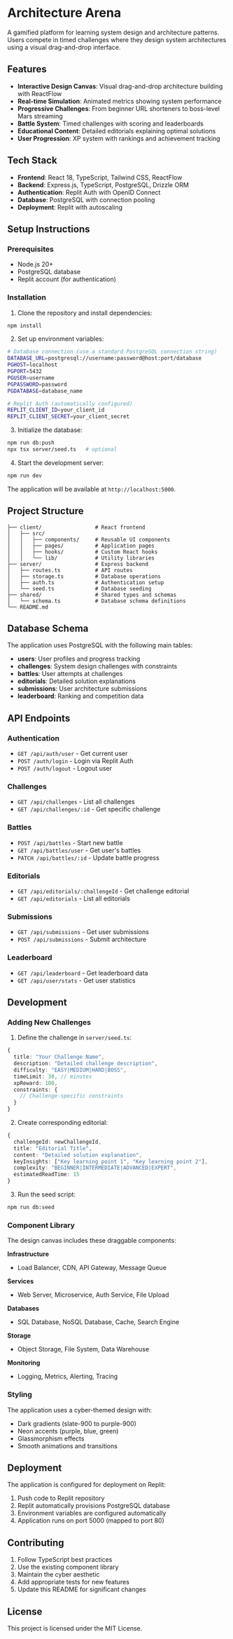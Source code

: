 # Architecture Arena

A gamified platform for learning system design and architecture patterns. Users compete in timed challenges where they design system architectures using a visual drag-and-drop interface.

## Features

- **Interactive Design Canvas**: Visual drag-and-drop architecture building with ReactFlow
- **Real-time Simulation**: Animated metrics showing system performance
- **Progressive Challenges**: From beginner URL shorteners to boss-level Mars streaming
- **Battle System**: Timed challenges with scoring and leaderboards
- **Educational Content**: Detailed editorials explaining optimal solutions
- **User Progression**: XP system with rankings and achievement tracking

## Tech Stack

- **Frontend**: React 18, TypeScript, Tailwind CSS, ReactFlow
- **Backend**: Express.js, TypeScript, PostgreSQL, Drizzle ORM
- **Authentication**: Replit Auth with OpenID Connect
- **Database**: PostgreSQL with connection pooling
- **Deployment**: Replit with autoscaling

## Setup Instructions

### Prerequisites

- Node.js 20+
- PostgreSQL database
- Replit account (for authentication)

### Installation

1. Clone the repository and install dependencies:
```bash
npm install
```

2. Set up environment variables:
```bash
# Database connection (use a standard PostgreSQL connection string)
DATABASE_URL=postgresql://username:password@host:port/database
PGHOST=localhost
PGPORT=5432
PGUSER=username
PGPASSWORD=password
PGDATABASE=database_name

# Replit Auth (automatically configured)
REPLIT_CLIENT_ID=your_client_id
REPLIT_CLIENT_SECRET=your_client_secret
```

3. Initialize the database:
```bash
npm run db:push
npx tsx server/seed.ts   # optional
```

4. Start the development server:
```bash
npm run dev
```

The application will be available at `http://localhost:5000`.

## Project Structure

```
├── client/                 # React frontend
│   ├── src/
│   │   ├── components/     # Reusable UI components
│   │   ├── pages/          # Application pages
│   │   ├── hooks/          # Custom React hooks
│   │   └── lib/            # Utility libraries
├── server/                 # Express backend
│   ├── routes.ts           # API routes
│   ├── storage.ts          # Database operations
│   ├── auth.ts             # Authentication setup
│   └── seed.ts             # Database seeding
├── shared/                 # Shared types and schemas
│   └── schema.ts           # Database schema definitions
└── README.md
```

## Database Schema

The application uses PostgreSQL with the following main tables:

- **users**: User profiles and progress tracking
- **challenges**: System design challenges with constraints
- **battles**: User attempts at challenges
- **editorials**: Detailed solution explanations
- **submissions**: User architecture submissions
- **leaderboard**: Ranking and competition data

## API Endpoints

### Authentication
- `GET /api/auth/user` - Get current user
- `POST /auth/login` - Login via Replit Auth
- `POST /auth/logout` - Logout user

### Challenges
- `GET /api/challenges` - List all challenges
- `GET /api/challenges/:id` - Get specific challenge

### Battles
- `POST /api/battles` - Start new battle
- `GET /api/battles/user` - Get user's battles
- `PATCH /api/battles/:id` - Update battle progress

### Editorials
- `GET /api/editorials/:challengeId` - Get challenge editorial
- `GET /api/editorials` - List all editorials

### Submissions
- `GET /api/submissions` - Get user submissions
- `POST /api/submissions` - Submit architecture

### Leaderboard
- `GET /api/leaderboard` - Get leaderboard data
- `GET /api/user/stats` - Get user statistics

## Development

### Adding New Challenges

1. Define the challenge in `server/seed.ts`:
```typescript
{
  title: "Your Challenge Name",
  description: "Detailed challenge description",
  difficulty: "EASY|MEDIUM|HARD|BOSS",
  timeLimit: 30, // minutes
  xpReward: 100,
  constraints: {
    // Challenge-specific constraints
  }
}
```

2. Create corresponding editorial:
```typescript
{
  challengeId: newChallengeId,
  title: "Editorial Title",
  content: "Detailed solution explanation",
  keyInsights: ["Key learning point 1", "Key learning point 2"],
  complexity: "BEGINNER|INTERMEDIATE|ADVANCED|EXPERT",
  estimatedReadTime: 15
}
```

3. Run the seed script:
```bash
npm run db:seed
```

### Component Library

The design canvas includes these draggable components:

**Infrastructure**
- Load Balancer, CDN, API Gateway, Message Queue

**Services**
- Web Server, Microservice, Auth Service, File Upload

**Databases**
- SQL Database, NoSQL Database, Cache, Search Engine

**Storage**
- Object Storage, File System, Data Warehouse

**Monitoring**
- Logging, Metrics, Alerting, Tracing

### Styling

The application uses a cyber-themed design with:
- Dark gradients (slate-900 to purple-900)
- Neon accents (purple, blue, green)
- Glassmorphism effects
- Smooth animations and transitions

## Deployment

The application is configured for deployment on Replit:

1. Push code to Replit repository
2. Replit automatically provisions PostgreSQL database
3. Environment variables are configured automatically
4. Application runs on port 5000 (mapped to port 80)

## Contributing

1. Follow TypeScript best practices
2. Use the existing component library
3. Maintain the cyber aesthetic
4. Add appropriate tests for new features
5. Update this README for significant changes

## License

This project is licensed under the MIT License.